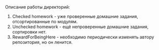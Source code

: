   Описание работы директорий:
  1. Checked homework - уже проверенные домашние задания, отсортированные по модулям.
  2. Unchecked homework - ещё непроверенные домашние задания, сортировки нет.
  3. RewardForBeingHere - необходимо периодически изменять автору репозитория, но он ленится.
